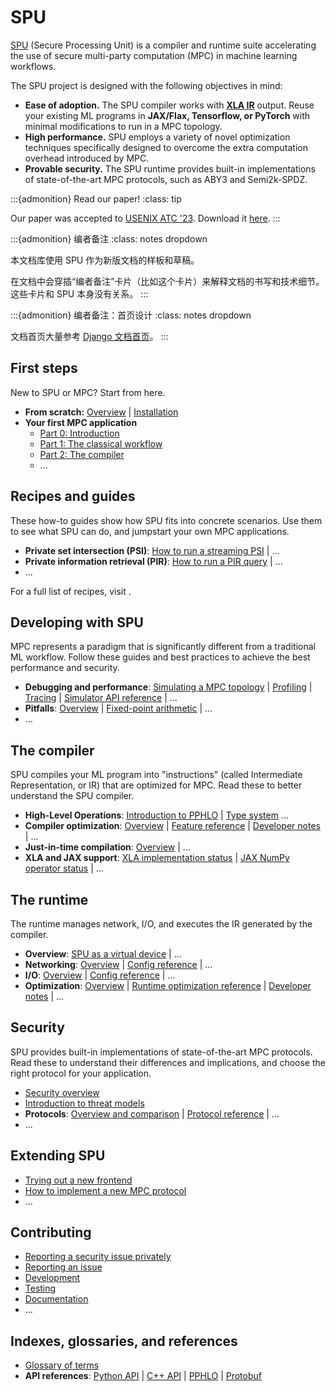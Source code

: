 # SPU

[SPU](https://github.com/secretflow/spu) (Secure Processing Unit) is a compiler and runtime suite accelerating the use of secure multi-party computation (MPC) in machine learning workflows.

The SPU project is designed with the following objectives in mind:

- **Ease of adoption.** The SPU compiler works with [**XLA IR**](https://www.tensorflow.org/xla) output. Reuse your existing ML programs in **JAX/Flax, Tensorflow, or PyTorch** with minimal modifications to run in a MPC topology.
- **High performance.** SPU employs a variety of novel optimization techniques specifically designed to overcome the extra computation overhead introduced by MPC.
- **Provable security.** The SPU runtime provides built-in implementations of state-of-the-art MPC protocols, such as ABY3 and Semi2k-SPDZ.

:::{admonition} Read our paper!
:class: tip

Our paper was accepted to [USENIX ATC '23](https://www.usenix.org/conference/atc23/presentation/ma). Download it [here](https://www.usenix.org/system/files/atc23-ma.pdf).
:::

:::{admonition} 编者备注
:class: notes dropdown

本文档库使用 SPU 作为新版文档的样板和草稿。

在文档中会穿插“编者备注”卡片（比如这个卡片）来解释文档的书写和技术细节。这些卡片和 SPU 本身没有关系。
:::

:::{admonition} 编者备注：首页设计
:class: notes dropdown

文档首页大量参考 [Django 文档首页](https://docs.djangoproject.com/en/4.2/)。
:::

## First steps

New to SPU or MPC? Start from here.

- **From scratch:** [Overview](./intro/overview.md) | [Installation](./intro/install.md)
- **Your first MPC application**
  - [Part 0: Introduction](./tutorial/index.md)
  - [Part 1: The classical workflow](./tutorial/part-1-classical-workflow.md)
  - [Part 2: The compiler](./tutorial/part-2-compiler.md)
  - ...

## Recipes and guides

These how-to guides show how SPU fits into concrete scenarios. Use them to see what SPU can do, and jumpstart your own MPC applications.

- **Private set intersection (PSI)**: [How to run a streaming PSI]() | ...
- **Private information retrieval (PIR)**: [How to run a PIR query]() | ...
- ...

For a full list of recipes, visit [](./recipes/index.md).

## Developing with SPU

MPC represents a paradigm that is significantly different from a traditional ML workflow. Follow these guides and best practices to achieve the best performance and security.

- **Debugging and performance**: [Simulating a MPC topology]() | [Profiling]() | [Tracing]() | [Simulator API reference]() | ...
- **Pitfalls**: [Overview]() | [Fixed-point arithmetic]() | ...
- ...

## The compiler

SPU compiles your ML program into "instructions" (called Intermediate Representation, or IR) that are optimized for MPC. Read these to better understand the SPU compiler.

- **High-Level Operations**: [Introduction to PPHLO]() | [Type system]() ...
- **Compiler optimization**: [Overview]() | [Feature reference]() | [Developer notes]() | ...
- **Just-in-time compilation**: [Overview]() | ...
- **XLA and JAX support**: [XLA implementation status]() | [JAX NumPy operator status]() | ...

## The runtime

The runtime manages network, I/O, and executes the IR generated by the compiler.

- **Overview**: [SPU as a virtual device]() | ...
- **Networking**: [Overview]() | [Config reference]() | ...
- **I/O**: [Overview]() | [Config reference]() | ...
- **Optimization**: [Overview]() | [Runtime optimization reference]() | [Developer notes]() | ...

## Security

SPU provides built-in implementations of state-of-the-art MPC protocols. Read these to understand their differences and implications, and choose the right protocol for your application.

- [Security overview]()
- [Introduction to threat models]()
- **Protocols**: [Overview and comparison]() | [Protocol reference]() | ...
- ...

## Extending SPU

- [Trying out a new frontend]()
- [How to implement a new MPC protocol]()
- ...

## Contributing

- [Reporting a security issue privately]()
- [Reporting an issue]()
- [Development]()
- [Testing]()
- [Documentation]()
- ...

## Indexes, glossaries, and references

- [Glossary of terms](./glossary.md)
- **API references**: [Python API]() | [C++ API]() | [PPHLO]() | [Protobuf]()
